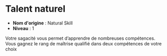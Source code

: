 # Talent naturel

 * **Nom d'origine** : Natural Skill
 * **Niveau** : 1


<p>Votre sagacité vous permet d’apprendre de nombreuses compétences. Vous gagnez le rang de maîtrise qualifié dans deux compétences de votre choix</p>